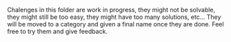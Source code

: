 Chalenges in this folder are work in progress, they might not be solvable, they
might still be too easy, they might have too many solutions, etc... They will be
moved to a category and given a final name once they are done. Feel free to try
them and give feedback.
